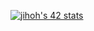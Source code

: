 [![jihoh's 42 stats](https://badge42.herokuapp.com/api/stats/jihoh?privacyName=true)](https://github.com/JaeSeoKim/badge42)
